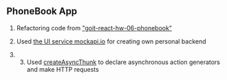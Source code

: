 ## PhoneBook App

1. Refactoring code from
   ["goit-react-hw-06-phonebook"](https://github.com/kyr13nko/goit-react-hw-06-phonebook)

2. Used [the UI service mockapi.io](https://mockapi.io/) for creating own personal backend

3. 3. Used [createAsyncThunk](https://redux-toolkit.js.org/api/createAsyncThunk) to declare asynchronous action generators and make HTTP requests
